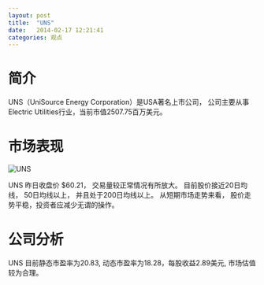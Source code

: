 ```yaml
---
layout: post
title:  "UNS"
date:   2014-02-17 12:21:41
categories: 观点
---
```


# 简介
UNS（UniSource Energy Corporation）是USA著名上市公司，
公司主要从事Electric Utilities行业，当前市值2507.75百万美元。

# 市场表现

![UNS](http://finviz.com/chart.ashx?t=UNS&ty=c&ta=1&p=d&s=l)

UNS 昨日收盘价 $60.21，
交易量较正常情况有所放大。
目前股价接近20日均线，
50日均线以上，
并且处于200日均线以上。
从短期市场走势来看，
股价走势平稳，投资者应减少无谓的操作。

# 公司分析
UNS 目前静态市盈率为20.83, 动态市盈率为18.28，每股收益2.89美元,
市场估值较为合理。
